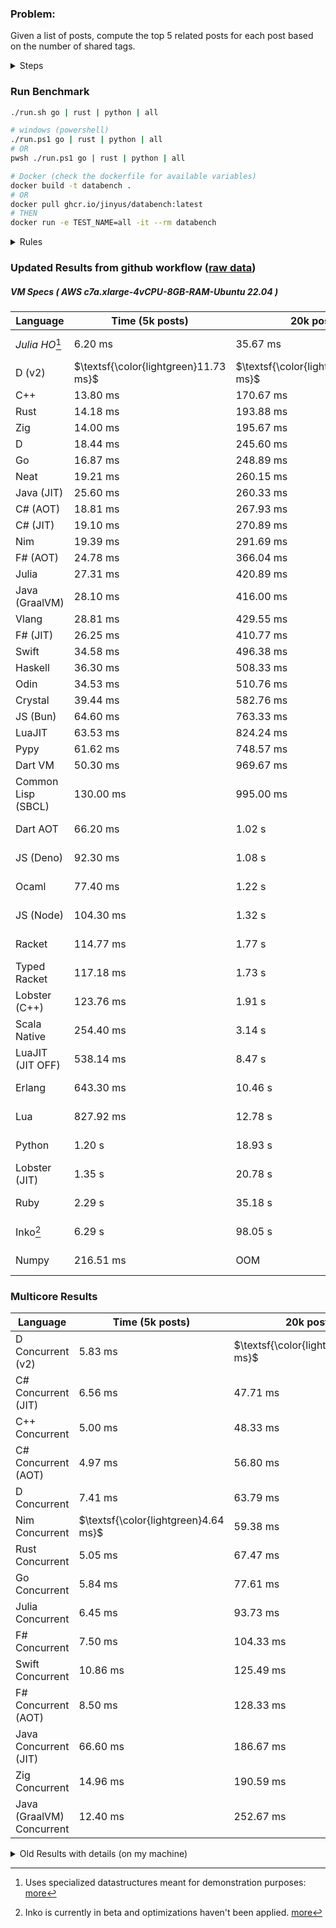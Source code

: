 ### Problem:

Given a list of posts, compute the top 5 related posts for each post based on the number of shared tags.

<details>
<summary> Steps </summary>

-   Read the posts JSON file.
-   Iterate over the posts and populate a map containing: `tag -> List<int>`, with the int representing the post index of each post with that tag.
-   Iterate over the posts and for each post:
    -   Create a map: `PostIndex -> int` to track the number of shared tags
    -   For each tag, Iterate over the posts that have that tag
    -   For each post, increment the shared tag count in the map.
-   Sort the related posts by the number of shared tags.
-   Write the top 5 related posts for each post to a new JSON file.
</details>

### Run Benchmark

```bash
./run.sh go | rust | python | all

# windows (powershell)
./run.ps1 go | rust | python | all
# OR
pwsh ./run.ps1 go | rust | python | all

# Docker (check the dockerfile for available variables)
docker build -t databench .
# OR
docker pull ghcr.io/jinyus/databench:latest
# THEN
docker run -e TEST_NAME=all -it --rm databench
```

<details>
<summary> Rules </summary>

<h3>No:</h3>

-   FFI (including assembly inlining)
-   Unsafe code blocks
-   Custom benchmarking
-   Disabling runtime checks (bounds etc)
-   Specific hardware targeting
-   SIMD for single threaded solutions
-   Hardcoding number of posts
-   Lazy evaluation (Unless results are computed at runtime and timed)
-   Computation Caching

<h3>Must:</h3>

-   Support up to 100,000 posts
-   Support UTF8 strings
-   Parse json at runtime
-   Support up to 100 tags
-   Represent tags as strings
-   Be production ready
-   Use less than 8GB of memory
</details>

### Updated Results from github workflow ([raw data](https://github.com/jinyus/related_post_gen/blob/main/raw_results.md))

##### VM Specs ( AWS c7a.xlarge-4vCPU-8GB-RAM-Ubuntu 22.04 )

| Language           | Time (5k posts)                       | 20k posts                              | 60k posts                              | Total     |
| ------------------ | ------------------------------------- | -------------------------------------- | -------------------------------------- | --------- |
| _Julia HO_[^1] | 6.20 ms | 35.67 ms | 99.00 ms | 140.87 ms |
| D (v2) | $\textsf{\color{lightgreen}11.73 ms}$ | $\textsf{\color{lightgreen}123.60 ms}$ | $\textsf{\color{lightgreen}972.19 ms}$ | 1.11 s |
| C++ | 13.80 ms | 170.67 ms | 1.45 s | 1.63 s |
| Rust | 14.18 ms | 193.88 ms | 1.68 s | 1.89 s |
| Zig | 14.00 ms | 195.67 ms | 1.68 s | 1.89 s |
| D | 18.44 ms | 245.60 ms | 2.09 s | 2.35 s |
| Go | 16.87 ms | 248.89 ms | 2.15 s | 2.42 s |
| Neat | 19.21 ms | 260.15 ms | 2.14 s | 2.42 s |
| Java (JIT) | 25.60 ms | 260.33 ms | 2.20 s | 2.48 s |
| C# (AOT) | 18.81 ms | 267.93 ms | 2.35 s | 2.63 s |
| C# (JIT) | 19.10 ms | 270.89 ms | 2.34 s | 2.63 s |
| Nim | 19.39 ms | 291.69 ms | 2.52 s | 2.84 s |
| F# (AOT) | 24.78 ms | 366.04 ms | 3.23 s | 3.62 s |
| Julia | 27.31 ms | 420.89 ms | 3.59 s | 4.04 s |
| Java (GraalVM) | 28.10 ms | 416.00 ms | 3.63 s | 4.07 s |
| Vlang | 28.81 ms | 429.55 ms | 3.74 s | 4.20 s |
| F# (JIT) | 26.25 ms | 410.77 ms | 3.92 s | 4.36 s |
| Swift | 34.58 ms | 496.38 ms | 4.17 s | 4.70 s |
| Haskell | 36.30 ms | 508.33 ms | 4.42 s | 4.96 s |
| Odin | 34.53 ms | 510.76 ms | 4.47 s | 5.02 s |
| Crystal | 39.44 ms | 582.76 ms | 5.13 s | 5.75 s |
| JS (Bun) | 64.60 ms | 763.33 ms | 6.32 s | 7.15 s |
| LuaJIT | 63.53 ms | 824.24 ms | 6.72 s | 7.61 s |
| Pypy | 61.62 ms | 748.57 ms | 6.83 s | 7.64 s |
| Dart VM | 50.30 ms | 969.67 ms | 7.51 s | 8.53 s |
| Common Lisp (SBCL) | 130.00 ms | 995.00 ms | 8.37 s | 9.49 s |
| Dart AOT | 66.20 ms | 1.02 s | 8.97 s | 10.05 s |
| JS (Deno) | 92.30 ms | 1.08 s | 10.19 s | 11.36 s |
| Ocaml | 77.40 ms | 1.22 s | 10.14 s | 11.43 s |
| JS (Node) | 104.30 ms | 1.32 s | 12.39 s | 13.81 s |
| Racket | 114.77 ms | 1.77 s | 14.12 s | 16.01 s |
| Typed Racket | 117.18 ms | 1.73 s | 14.18 s | 16.02 s |
| Lobster (C++) | 123.76 ms | 1.91 s | 16.66 s | 18.69 s |
| Scala Native | 254.40 ms | 3.14 s | 25.70 s | 29.10 s |
| LuaJIT (JIT OFF) | 538.14 ms | 8.47 s | 66.93 s | 75.94 s |
| Erlang | 643.30 ms | 10.46 s | 94.95 s | 106.06 s |
| Lua | 827.92 ms | 12.78 s | 113.92 s | 127.53 s |
| Python | 1.20 s | 18.93 s | 169.05 s | 189.18 s |
| Lobster (JIT) | 1.35 s | 20.78 s | 195.33 s | 217.46 s |
| Ruby | 2.29 s | 35.18 s | 316.54 s | 354.00 s |
| Inko[^2] | 6.29 s | 98.05 s | 875.39 s | 979.73 s |
| Numpy | 216.51 ms | OOM | 3.27 s | Infinity s |

### Multicore Results

| Language       | Time (5k posts) | 20k posts        | 60k posts        | Total     |
| -------------- | --------------- | ---------------- | ---------------- | --------- |
| D Concurrent (v2) | 5.83 ms | $\textsf{\color{lightgreen}44.35 ms}$ | $\textsf{\color{lightgreen}265.80 ms}$ | 315.98 ms |
| C# Concurrent (JIT) | 6.56 ms | 47.71 ms | 378.32 ms | 432.59 ms |
| C++ Concurrent | 5.00 ms | 48.33 ms | 390.00 ms | 443.33 ms |
| C# Concurrent (AOT) | 4.97 ms | 56.80 ms | 458.21 ms | 519.98 ms |
| D Concurrent | 7.41 ms | 63.79 ms | 465.82 ms | 537.03 ms |
| Nim Concurrent | $\textsf{\color{lightgreen}4.64 ms}$ | 59.38 ms | 497.93 ms | 561.95 ms |
| Rust Concurrent | 5.05 ms | 67.47 ms | 541.40 ms | 613.93 ms |
| Go Concurrent | 5.84 ms | 77.61 ms | 642.69 ms | 726.14 ms |
| Julia Concurrent | 6.45 ms | 93.73 ms | 674.30 ms | 774.48 ms |
| F# Concurrent | 7.50 ms | 104.33 ms | 904.33 ms | 1.02 s |
| Swift Concurrent | 10.86 ms | 125.49 ms | 1.01 s | 1.15 s |
| F# Concurrent (AOT) | 8.50 ms | 128.33 ms | 1.14 s | 1.28 s |
| Java Concurrent (JIT) | 66.60 ms | 186.67 ms | 1.16 s | 1.41 s |
| Zig Concurrent | 14.96 ms | 190.59 ms | 1.59 s | 1.79 s |
| Java (GraalVM) Concurrent | 12.40 ms | 252.67 ms | 1.84 s | 2.11 s |

<details>
<summary> Old Results with details (on my machine) </summary>

| Language   | Processing Time | Total (+ I/O) | Details                                                                                                                                                                                                                                                                                         |
| ---------- | --------------- | ------------- | ----------------------------------------------------------------------------------------------------------------------------------------------------------------------------------------------------------------------------------------------------------------------------------------------- |
| Rust       | -               | 4.5s          | Initial                                                                                                                                                                                                                                                                                         |
| Rust v2    | -               | 2.60s         | Replace std HashMap with fxHashMap by [phazer99](https://www.reddit.com/r/rust/comments/16plgok/comment/k1rtr4x/?utm_source=share&utm_medium=web2x&context=3)                                                                                                                                   |
| Rust v3    | -               | 1.28s         | Preallocate and reuse map and unstable sort by [vdrmn](https://www.reddit.com/r/rust/comments/16plgok/comment/k1rzo7g/?utm_source=share&utm_medium=web2x&context=3) and [Darksonn](https://www.reddit.com/r/rust/comments/16plgok/comment/k1rzwdx/?utm_source=share&utm_medium=web2x&context=3) |
| Rust v4    | -               | 0.13s         | Use Post index as key instead of Pointer and Binary Heap by [RB5009](https://www.reddit.com/r/rust/comments/16plgok/comment/k1s5ea0/?utm_source=share&utm_medium=web2x&context=3)                                                                                                               |
| Rust v5    | 38ms            | 52ms          | Rm hashing from loop and use vec[count] instead of map[index]count by RB5009                                                                                                                                                                                                                    |
| Rust v6    | 23ms            | 36ms          | Optimized Binary Heap Ops by [scottlamb](https://github.com/jinyus/related_post_gen/pull/12)                                                                                                                                                                                                    |
| Rust Rayon | 9ms             | 22ms          | Parallelize by [masmullin2000](https://github.com/jinyus/related_post_gen/pull/4)                                                                                                                                                                                                               |
| Rust Rayon | 8ms             | 22ms          | Remove comparison out of hot loop                                                                                                                                                                                                                                                               |
| ⠀          | ⠀               | ⠀             | ⠀                                                                                                                                                                                                                                                                                               |
| Go         | -               | 1.5s          | Initial                                                                                                                                                                                                                                                                                         |
| Go v2      | -               | 80ms          | Add rust optimizations                                                                                                                                                                                                                                                                          |
| Go v3      | 56ms            | 70ms          | Use goccy/go-json                                                                                                                                                                                                                                                                               |
| Go v3      | 34ms            | 55ms          | Use generic binaryheap by [DrBlury](https://github.com/jinyus/related_post_gen/pull/7)                                                                                                                                                                                                          |
| Go v4      | 26ms            | 50ms          | Replace binary heap with custom priority queue                                                                                                                                                                                                                                                  |
| Go v5      | 20ms            | 43ms          | Remove comparison out of hot loop                                                                                                                                                                                                                                                               |
| Go Con     | 10ms            | 33ms          | Go concurrency by [tirprox](https://github.com/jinyus/related_post_gen/pull/17) and [DrBlury](https://github.com/jinyus/related_post_gen/pull/8)                                                                                                                                                |
| Go Con v2  | 5ms             | 29ms          | Use arena, use waitgroup, rm binheap by [DrBlury](https://github.com/jinyus/related_post_gen/pull/20)                                                                                                                                                                                           |
| ⠀          | ⠀               | ⠀             | ⠀                                                                                                                                                                                                                                                                                               |
| Python     | -               | 7.81s         | Initial                                                                                                                                                                                                                                                                                         |
| Python v2  | 1.35s           | 1.53s         | Add rust optimizations by [dave-andersen](https://github.com/jinyus/related_post_gen/pull/10)                                                                                                                                                                                                   |
| Numpy      | 0.57s           | 0.85s         | Numpy implementation by [Copper280z](https://github.com/jinyus/related_post_gen/pull/11)                                                                                                                                                                                                        |
| ⠀          | ⠀               | ⠀             | ⠀                                                                                                                                                                                                                                                                                               |
| Crystal    | 50ms            | 96ms          | Inital w/ previous optimizations                                                                                                                                                                                                                                                                |
| Crystal v2 | 33ms            | 72ms          | Replace binary heap with custom priority queue                                                                                                                                                                                                                                                  |
| ⠀          | ⠀               | ⠀             | ⠀                                                                                                                                                                                                                                                                                               |
| Odin       | 110ms           | 397ms         | Ported from golang code                                                                                                                                                                                                                                                                         |
| Odin v2    | 104ms           | 404ms         | Remove comparison out of hot loop                                                                                                                                                                                                                                                               |
| ⠀          | ⠀               | ⠀             | ⠀                                                                                                                                                                                                                                                                                               |
| Dart VM    | 125ms           | 530ms         | Ported from golang code                                                                                                                                                                                                                                                                         |
| Dart bin   | 274ms           | 360ms         | Compiled executable                                                                                                                                                                                                                                                                             |
| ⠀          | ⠀               | ⠀             | ⠀                                                                                                                                                                                                                                                                                               |
| Vlang      | 339ms           | 560ms         | Ported from golang code                                                                                                                                                                                                                                                                         |
| ⠀          | ⠀               | ⠀             | ⠀                                                                                                                                                                                                                                                                                               |
| Zig        | 80ms            | 110ms         | Provided by [akhildevelops](https://github.com/jinyus/related_post_gen/pull/30)                                                                                                                                                                                                                 |

</details>

[^1]: Uses specialized datastructures meant for demonstration purposes: [more](https://github.com/LilithHafner/Jokes/tree/main/SuperDataStructures.jl)
[^2]: Inko is currently in beta and optimizations haven't been applied. [more](https://github.com/jinyus/related_post_gen/pull/440#issuecomment-1816583612)